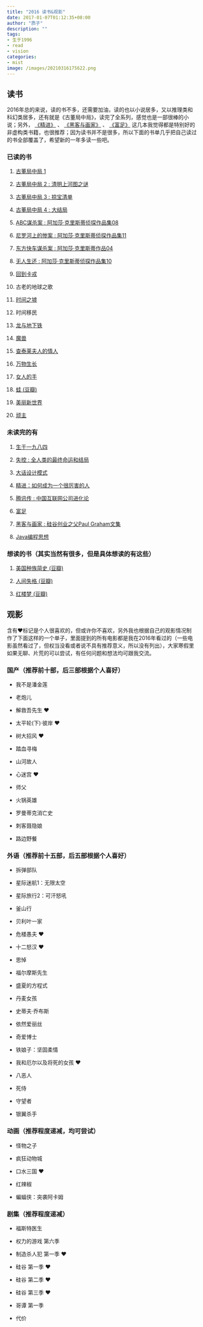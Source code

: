 ```yaml
---
title: "2016 读书&观影"
date: 2017-01-07T01:12:35+08:00
author: "质子"
description: ""
tags:
- 生于1996
- read
- vision
categories: 
- mist
image: /images/20210316175622.png
---
```



## 读书
2016年总的来说，读的书不多，还需要加油，读的也以小说居多，又以推理类和科幻类居多，还有就是《古董局中局》，读完了全系列，感觉也是一部很棒的小说；另外， [《精进》](https://book.douban.com/subject/26761696/) 、 [《黑客与画家》](https://book.douban.com/subject/6021440/) 、 [《富足》](https://book.douban.com/subject/25849758/) 这几本我觉得都是特别好的非虚构类书籍，也很推荐；因为读书并不是很多，所以下面的书单几乎把自己读过的书全部覆盖了，希望新的一年多读一些吧。 

### 已读的书

1.  [古董局中局 1](https://book.douban.com/subject/11612936/)

2.  [古董局中局 2 : 清明上河图之谜](https://book.douban.com/subject/24882288/)

3.  [古董局中局 3 : 掠宝清单](https://book.douban.com/subject/26261240/)

4.  [古董局中局 4 : 大结局](https://book.douban.com/subject/26650970/)

5.  [ABC谋杀案 : 阿加莎·克里斯蒂侦探作品集08](https://book.douban.com/subject/24737009/)

6.  [尼罗河上的惨案 : 阿加莎·克里斯蒂侦探作品集11](https://book.douban.com/subject/25697546/)

7.  [东方快车谋杀案 : 阿加莎·克里斯蒂作品04](https://book.douban.com/subject/24153048/)

8.  [无人生还 : 阿加莎·克里斯蒂侦探作品集10](https://book.douban.com/subject/24859822/)

9.  [回到卡戎](https://book.douban.com/subject/11531717/)

10.  古老的地球之歌

11.  [时间之墟](https://book.douban.com/subject/24935042/)

12.  时间移民

13.  [龙与地下铁](https://book.douban.com/subject/26628814/)

14.  [魔兽](https://book.douban.com/subject/26796435/)

15.  [查泰莱夫人的情人](https://book.douban.com/subject/2323413/)

16.  [万物生长](https://book.douban.com/subject/1223778/)

17.  [女人的手](https://book.douban.com/subject/26420841/)

18.  [蛙 (豆瓣)](https://book.douban.com/subject/19995918/)

19.  [美丽新世界](https://book.douban.com/subject/25782520/)

20.  [顽主](https://book.douban.com/subject/1151876/)


### 未读完的有

1.  [生于一九八四](https://book.douban.com/subject/26791930/)

3.  [失控 : 全人类的最终命运和结局](https://book.douban.com/subject/5375620/)

3.  [大话设计模式](https://book.douban.com/subject/2334288/)

4.  [精进：如何成为一个很厉害的人](https://book.douban.com/subject/26761696/)

5.  [腾讯传 : 中国互联网公司进化论](https://book.douban.com/subject/26929955/)

6.  [富足](https://book.douban.com/subject/25849758/)

7.  [黑客与画家 : 硅谷创业之父Paul Graham文集](https://book.douban.com/subject/6021440/)

8.  [Java编程思想](https://book.douban.com/subject/1313042/)


### 想读的书（其实当然有很多，但是具体想读的有这些）

1.  [美国种族简史 (豆瓣)](https://book.douban.com/subject/6892579/)

2. [人间失格 (豆瓣)](https://book.douban.com/subject/4011670/)

3. [红楼梦 (豆瓣)](https://book.douban.com/subject/1007305/)


## 观影
含有❤标记是个人很喜欢的，但或许你不喜欢，另外我也根据自己的观影情况制作了下面这样的一个单子，里面提到的所有电影都是我在2016年看过的（一些电影虽然看过了，但权当没看或者说不具有推荐意义，所以没有列出），大家寒假里如果无聊、片荒的可以尝试，有任何问题和想法均可跟我交流。


### 国产（推荐前十部，后三部根据个人喜好）

- 我不是潘金莲

- 老炮儿

- 解救吾先生 ❤

- 太平轮(下)·彼岸 ❤

- 树大招风 ❤

- 踏血寻梅

- 山河故人

- 心迷宫 ❤

- 师父

- 火锅英雄

- 罗曼蒂克消亡史

- 刺客聂隐娘

- 路边野餐


### 外语（推荐前十五部，后五部根据个人喜好）

- 拆弹部队

- 星际迷航1：无限太空

- 星际旅行2：可汗怒吼

- 釜山行

- 贝利叶一家

- 危楼愚夫 ❤

- 十二怒汉 ❤

- 思悼

- 福尔摩斯先生

- 盛夏的方程式

- 丹麦女孩

- 史蒂夫·乔布斯

- 依然爱丽丝

- 奇爱博士

- 铁娘子：坚固柔情

- 我和厄尔以及将死的女孩 ❤

- 八恶人

- 死侍

- 守望者

- 银翼杀手


### 动画（推荐程度递减，均可尝试）

- 怪物之子

- 疯狂动物城

- 口水三国 ❤

- 红辣椒

- 蝙蝠侠：突袭阿卡姆


### 剧集（推荐程度递减）

- 福斯特医生

- 权力的游戏 第六季

- 制造杀人犯 第一季 ❤

- 硅谷 第一季 ❤

- 硅谷 第二季 ❤

- 硅谷 第三季 ❤

- 哥谭 第一季

- 代价

